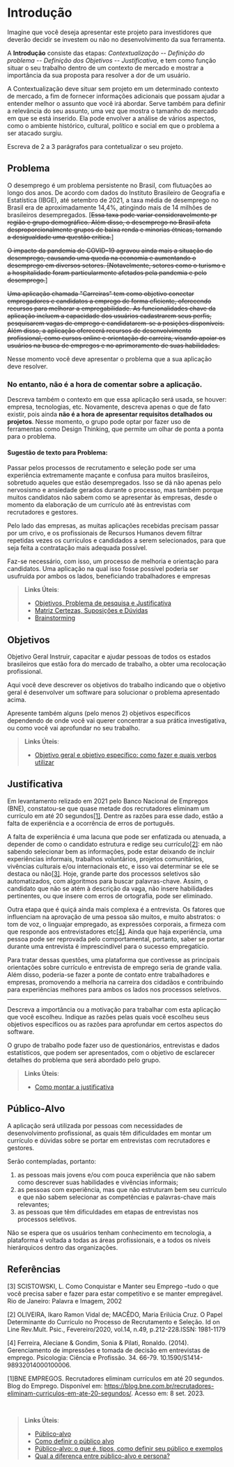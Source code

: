 # Introdução

Imagine que você deseja apresentar este projeto para investidores que deverão decidir se investem ou não no desenvolvimento da sua ferramenta.

A **Introdução** consiste das etapas: *Contextualização -- Definição do problema -- Definição dos Objetivos -- Justificativa*, e tem como função situar o seu trabalho dentro de um contexto de mercado e mostrar a importância da sua proposta para resolver a dor de um usuário.


A Contextualização deve situar sem projeto em um determinado contexto de mercado, a fim de fornecer informações adicionais que possam ajudar a entender melhor o assunto que você irá abordar. Serve também para definir a relevância do seu assunto, uma vez que mostra o tamanho do mercado em que se está inserido. Ela pode envolver a análise de vários aspectos, como o ambiente histórico, cultural, político e social em que o problema a ser atacado surgiu.

Escreva de 2 a 3 parágrafos para contetualizar o seu projeto.

## Problema

O desemprego é um problema persistente no Brasil, com flutuações ao longo dos anos. De acordo com dados do Instituto Brasileiro de Geografia e Estatística (IBGE), até setembro de 2021, a taxa média de desemprego no Brasil era de aproximadamente 14,4%, atingindo mais de 14 milhões de brasileiros desempregados. [~~Essa taxa pode variar consideravelmente pr região e grupo demográfico. Além disso, o desemprego no Brasil afeta desproporcionalmente grupos de baixa renda e minorias étnicas, tornando a desigualdade uma questão crítica.~~]
<!--fora do escopo do projeto-->

~~O impacto da pandemia de COVID-19 agravou ainda mais a situação do desemprego, causando uma queda na economia e aumentando o desemprego em diversos setores. [Notavelmente, setores como o turismo e a hospitalidade foram particularmente afetados pela pandemia e pelo desemprego.~~] <!--fora do escopo do projeto-->

~~Uma aplicação chamada "Carreiras" tem como objetivo conectar empregadores e candidatos a emprego de forma eficiente, oferecendo recursos para melhorar a empregabilidade.
As funcionalidades chave da aplicação incluem a capacidade dos usuários cadastrarem seus perfis, pesquisarem vagas de emprego e candidatarem-se a posições disponíveis. Além disso, a aplicação oferecerá recursos de desenvolvimento profissional, como cursos online e orientação de carreira, visando apoiar os usuários na busca de empregos e no aprimoramento de suas habilidades.~~
<!--instrução diz pra não detalhar sobre a aplicação neste momento-->

Nesse momento você deve apresentar o problema que a sua aplicação deve  resolver. 

### No entanto, não é a hora de comentar sobre a aplicação.

Descreva também o contexto em que essa aplicação será usada, se  houver: empresa, tecnologias, etc. Novamente, descreva apenas o que de  fato existir, pois ainda **não é a hora de apresentar requisitos  detalhados ou projetos**.
Nesse momento, o grupo pode optar por fazer uso  de ferramentas como Design Thinking, que permite um olhar de ponta a ponta para o problema.

#### Sugestão de texto para Problema:

Passar pelos processos de recrutamento e seleção pode ser uma experiência extremamente maçante e confusa para muitos brasileiros, sobretudo aqueles que estão desempregados. Isso se dá não apenas pelo nervosismo e ansiedade gerados durante o processo, mas também porque muitos candidatos não sabem como se apresentar às empresas, desde o momento da elaboração de um currículo até às entrevistas com recrutadores e gestores.

Pelo lado das empresas, as muitas aplicações recebidas precisam passar por um crivo, e os profissionais de Recursos Humanos devem filtrar repetidas vezes os currículos e candidados a serem selecionados, para que seja feita a contratação mais adequada possível.

Faz-se necessário, com isso, um processo de melhoria e orientação para candidatos. Uma aplicação na qual isso fosse possível poderia ser usufruída por ambos os lados, beneficiando trabalhadores e empresas

> **Links Úteis**:
> - [Objetivos, Problema de pesquisa e Justificativa](https://medium.com/@versioparole/objetivos-problema-de-pesquisa-e-justificativa-c98c8233b9c3)
> - [Matriz Certezas, Suposições e Dúvidas](https://medium.com/educa%C3%A7%C3%A3o-fora-da-caixa/matriz-certezas-suposi%C3%A7%C3%B5es-e-d%C3%BAvidas-fa2263633655)
> - [Brainstorming](https://www.euax.com.br/2018/09/brainstorming/)

## Objetivos

Objetivo Geral
Instruir, capacitar e ajudar pessoas de todos os estados brasileiros que estão fora do mercado de trabalho, a obter uma recolocação profissional.


Aqui você deve descrever os objetivos do trabalho indicando que o objetivo geral é desenvolver um software para solucionar o problema apresentado acima. 

Apresente também alguns (pelo menos 2) objetivos específicos dependendo de onde você vai querer concentrar a sua prática investigativa, ou como você vai aprofundar no seu trabalho.
 
> **Links Úteis**:
> - [Objetivo geral e objetivo específico: como fazer e quais verbos utilizar](https://blog.mettzer.com/diferenca-entre-objetivo-geral-e-objetivo-especifico/)

## Justificativa

Em levantamento relizado em 2021 pelo Banco Nacional de Empregos (BNE), constatou-se que quase metade dos recrutadores eliminam um currículo em até 20 segundos[[1]](https://blog.bne.com.br/recrutadores-eliminam-curriculos-em-ate-20-segundos/). Dentre as razões para esse dado, estão a falta de experiência e a ocorrência de erros de português.

A falta de experiência é uma lacuna que pode ser enfatizada ou atenuada, a depender de como o candidato estrutura e redige seu currículo[[2]](): em não sabendo selecionar bem as informações, pode estar deixando de incluir experiências informais, trabalhos voluntários, projetos comunitários, vivências culturais e/ou internacionais etc, e isso vai determinar se ele se destaca ou não[[3]](#3). Hoje, grande parte dos processos seletivos são automatizados, com algoritmos para buscar palavras-chave. Assim, o candidato que não se atém à descrição da vaga, não insere habilidades pertinentes, ou que insere com erros de ortografia, pode ser eliminado.

Outra etapa que é quiçá ainda mais complexa é a entrevista. Os fatores que influenciam na aprovação de uma pessoa são muitos, e muito abstratos: o tom de voz, o linguajar empregado, as expressões corporais, a firmeza com que responde aos entrevistadores etc[[4]](). Ainda que haja experiência, uma pessoa pode ser reprovada pelo comportamental, portanto, saber se portar durante uma entrevista é imprescindível para o sucesso empregatício.

Para tratar dessas questões, uma plataforma que contivesse as principais orientações sobre currículo e entrevista de emprego seria de grande valia. Além disso, poderia-se fazer a ponte de contato entre trabalhadores e empresas, promovendo a melhoria na carreira dos cidadãos e contribuindo para experiências melhores para ambos os lados nos processos seletivos.

---

Descreva a importância ou a motivação para trabalhar com esta aplicação que você escolheu. Indique as razões pelas quais você escolheu seus objetivos específicos ou as razões para aprofundar em certos aspectos do software.

O grupo de trabalho pode fazer uso de questionários, entrevistas e dados estatísticos, que podem ser apresentados, com o objetivo de esclarecer detalhes do problema que será abordado pelo grupo.


> **Links Úteis**:
> - [Como montar a justificativa](https://guiadamonografia.com.br/como-montar-justificativa-do-tcc/)

## Público-Alvo

A aplicação será utilizada por pessoas com necessidades de desenvolvimento profissional, as quais têm dificuldades em montar um currículo e dúvidas sobre se portar em entrevistas com recrutadores e gestores. 

Serão contempladas, portanto:
1. as pessoas mais jovens e/ou com pouca experiência que não sabem como descrever suas habilidades e vivências informais;
2. as pessoas com  experiência, mas que não estruturam bem seu currículo e que não sabem selecionar as competências e palavras-chave mais relevantes;
3. as pessoas que têm dificuldades em etapas de entrevistas nos processos seletivos.

Não se espera que os usuários tenham conhecimento em tecnologia, a plataforma é voltada a todas as áreas profissionais, e a todos os níveis hierárquicos dentro das organizações.

## Referências

[3] SCISTOWSKI, L. Como Conquistar e Manter seu Emprego –tudo o que você precisa saber e fazer para estar competitivo e se manter empregável. Rio de Janeiro: Palavra e Imagem, 2002

[2] OLIVEIRA, Ikaro  Ramon  Vidal  de;  MACÊDO, Maria  Erilúcia  Cruz. O  Papel Determinante  do Currículo no Processo de Recrutamento e Seleção. Id on Line Rev.Mult. Psic., Fevereiro/2020,  vol.14, n.49, p.212-228.ISSN: 1981-1179

[4] Ferreira, Aleciane & Gondim, Sonia & Pilati, Ronaldo. (2014). Gerenciamento de impressões e tomada de decisão em entrevistas de emprego. Psicologia: Ciência e Profissão. 34. 66-79. 10.1590/S1414-98932014000100006.

[1]BNE EMPREGOS. Recrutadores eliminam currículos em até 20 segundos. Blog do Emprego. Disponível em: <https://blog.bne.com.br/recrutadores-eliminam-curriculos-em-ate-20-segundos/>. Acesso em: 8 set. 2023.

‌ <!-- olhar a forma correta de fazer as referencias -->
> **Links Úteis**:
> - [Público-alvo](https://blog.hotmart.com/pt-br/publico-alvo/)
> - [Como definir o público alvo](https://exame.com/pme/5-dicas-essenciais-para-definir-o-publico-alvo-do-seu-negocio/)
> - [Público-alvo: o que é, tipos, como definir seu público e exemplos](https://klickpages.com.br/blog/publico-alvo-o-que-e/)
> - [Qual a diferença entre público-alvo e persona?](https://rockcontent.com/blog/diferenca-publico-alvo-e-persona/)
